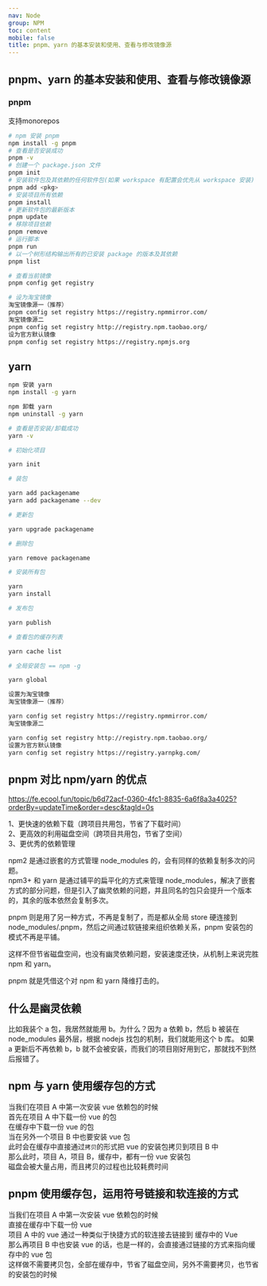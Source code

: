 ```yaml
---
nav: Node
group: NPM
toc: content
mobile: false
title: pnpm、yarn 的基本安装和使用、查看与修改镜像源
---
```


## pnpm、yarn 的基本安装和使用、查看与修改镜像源

### pnpm
支持monorepos

```bash
# npm 安装 pnpm
npm install -g pnpm
# 查看是否安装成功
pnpm -v
# 创建一个 package.json 文件
pnpm init
# 安装软件包及其依赖的任何软件包(如果 workspace 有配置会优先从 workspace 安装)
pnpm add <pkg>
# 安装项目所有依赖
pnpm install
# 更新软件包的最新版本
pnpm update
# 移除项目依赖
pnpm remove
# 运行脚本
pnpm run
# 以一个树形结构输出所有的已安装 package 的版本及其依赖
pnpm list

# 查看当前镜像
pnpm config get registry

# 设为淘宝镜像
淘宝镜像源一（推荐）
pnpm config set registry https://registry.npmmirror.com/
淘宝镜像源二
pnpm config set registry http://registry.npm.taobao.org/
设为官方默认镜像
pnpm config set registry https://registry.npmjs.org
```

## yarn

```bash
npm 安装 yarn
npm install -g yarn

npm 卸载 yarn
npm uninstall -g yarn

# 查看是否安装/卸载成功
yarn -v

# 初始化项目

yarn init

# 装包

yarn add packagename
yarn add packagename --dev

# 更新包

yarn upgrade packagename

# 删除包

yarn remove packagename

# 安装所有包

yarn
yarn install

# 发布包

yarn publish

# 查看包的缓存列表

yarn cache list

# 全局安装包 == npm -g

yarn global

设置为淘宝镜像
淘宝镜像源一（推荐）

yarn config set registry https://registry.npmmirror.com/
淘宝镜像源二

yarn config set registry http://registry.npm.taobao.org/
设置为官方默认镜像
yarn config set registry https://registry.yarnpkg.com/
```

## pnpm 对比 npm/yarn 的优点

https://fe.ecool.fun/topic/b6d72acf-0360-4fc1-8835-6a6f8a3a4025?orderBy=updateTime&order=desc&tagId=0s

1、更快速的依赖下载（跨项目共用包，节省了下载时间）<br/>
2、更高效的利用磁盘空间（跨项目共用包，节省了空间）<br/>
3、更优秀的依赖管理<br/>

npm2 是通过嵌套的方式管理 node_modules 的，会有同样的依赖复制多次的问题。<br>
npm3+ 和 yarn 是通过铺平的扁平化的方式来管理 node_modules，解决了嵌套方式的部分问题，但是引入了幽灵依赖的问题，并且同名的包只会提升一个版本的，其余的版本依然会复制多次。<br>

pnpm 则是用了另一种方式，不再是复制了，而是都从全局 store 硬连接到 node_modules/.pnpm，然后之间通过软链接来组织依赖关系，pnpm 安装包的模式不再是平铺。

这样不但节省磁盘空间，也没有幽灵依赖问题，安装速度还快，从机制上来说完胜 npm 和 yarn。

pnpm 就是凭借这个对 npm 和 yarn 降维打击的。

## 什么是幽灵依赖

比如我装个 a 包，我居然就能用 b。为什么？因为 a 依赖 b，然后 b 被装在 node_modules 最外层，根据 nodejs 找包的机制，我们就能用这个 b 库。
如果 a 更新后不再依赖 b，b 就不会被安装，而我们的项目刚好用到它，那就找不到然后报错了。

## npm 与 yarn 使用缓存包的方式

当我们在项目 A 中第一次安装 vue 依赖包的时候  
首先在项目 A 中下载一份 vue 的包  
在缓存中下载一份 vue 的包  
当在另外一个项目 B 中也要安装 vue 包  
此时会在缓存中直接通过`拷贝`的形式把 vue 的安装包拷贝到项目 B 中  
那么此时，项目 A，项目 B，缓存中，都有一份 vue 安装包  
磁盘会被大量占用，而且拷贝的过程也比较耗费时间

## pnpm 使用缓存包，运用符号链接和软连接的方式

当我们在项目 A 中第一次安装 vue 依赖包的时候  
直接在缓存中下载一份 vue  
项目 A 中的 vue 通过一种类似于快捷方式的软连接去链接到 缓存中的 Vue  
那么再项目 B 中也安装 vue 的话，也是一样的，会直接通过链接的方式来指向缓存中的 vue 包  
这样做不需要拷贝包，全部在缓存中，节省了磁盘空间，另外不需要拷贝，也节省的安装包的时候
